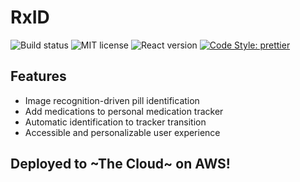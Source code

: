 # RxID

![Build status](https://codebuild.us-east-1.amazonaws.com/badges?uuid=eyJlbmNyeXB0ZWREYXRhIjoicXg0b0g3VkZPUUlUWjRLRGZBZDhTVVYwWkVTMGhDTU1lcm5qTml2cmtLRll6Ky8zdVkzQnNTMExid2NyN1l5TUZpZ09ZczR1azdyc3V1ZHlYV0l2aGRFPSIsIml2UGFyYW1ldGVyU3BlYyI6IjUzNm1MeEN0Y3puMjVQdTQiLCJtYXRlcmlhbFNldFNlcmlhbCI6MX0%3D&branch=master)
![MIT license](https://camo.githubusercontent.com/743d6ca437fec2ad80985c1208501b7c7b4b97ae/68747470733a2f2f696d672e736869656c64732e696f2f7061636b61676973742f6c2f646f637472696e652f6f726d2e737667)
![React version](https://img.shields.io/badge/react-v16.8.6-blue.svg)
[![Code Style: prettier](https://img.shields.io/badge/code_style-prettier-ff69b4.svg?style=flat-square)](https://github.com/prettier/prettier)

## Features

  * Image recognition-driven pill identification
  * Add medications to personal medication tracker
  * Automatic identification to tracker transition
  * Accessible and personalizable user experience

## Deployed to ~The Cloud~ on AWS!